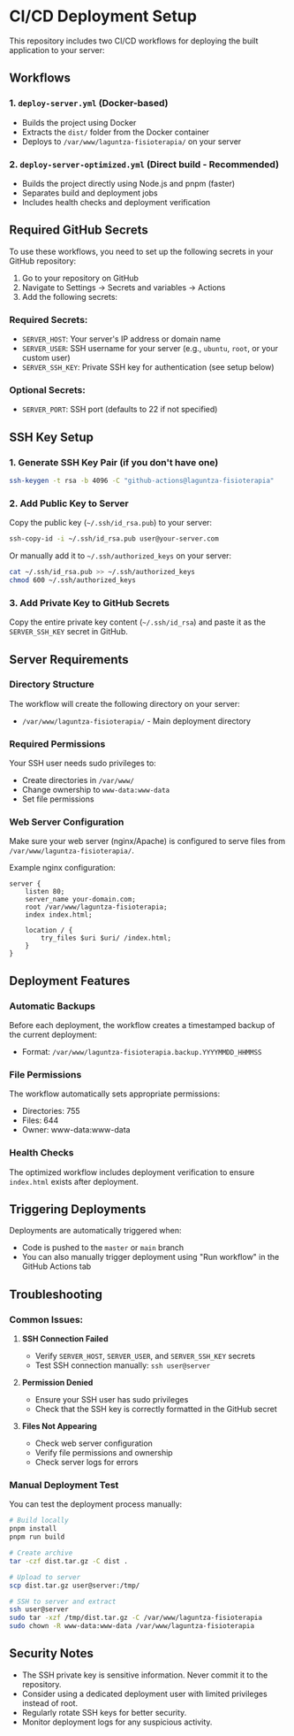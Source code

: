 # CI/CD Deployment Setup

This repository includes two CI/CD workflows for deploying the built application to your server:

## Workflows

### 1. `deploy-server.yml` (Docker-based)

- Builds the project using Docker
- Extracts the `dist/` folder from the Docker container
- Deploys to `/var/www/laguntza-fisioterapia/` on your server

### 2. `deploy-server-optimized.yml` (Direct build - Recommended)

- Builds the project directly using Node.js and pnpm (faster)
- Separates build and deployment jobs
- Includes health checks and deployment verification

## Required GitHub Secrets

To use these workflows, you need to set up the following secrets in your GitHub repository:

1. Go to your repository on GitHub
2. Navigate to Settings → Secrets and variables → Actions
3. Add the following secrets:

### Required Secrets:

- `SERVER_HOST`: Your server's IP address or domain name
- `SERVER_USER`: SSH username for your server (e.g., `ubuntu`, `root`, or your custom user)
- `SERVER_SSH_KEY`: Private SSH key for authentication (see setup below)

### Optional Secrets:

- `SERVER_PORT`: SSH port (defaults to 22 if not specified)

## SSH Key Setup

### 1. Generate SSH Key Pair (if you don't have one)

```bash
ssh-keygen -t rsa -b 4096 -C "github-actions@laguntza-fisioterapia"
```

### 2. Add Public Key to Server

Copy the public key (`~/.ssh/id_rsa.pub`) to your server:

```bash
ssh-copy-id -i ~/.ssh/id_rsa.pub user@your-server.com
```

Or manually add it to `~/.ssh/authorized_keys` on your server:

```bash
cat ~/.ssh/id_rsa.pub >> ~/.ssh/authorized_keys
chmod 600 ~/.ssh/authorized_keys
```

### 3. Add Private Key to GitHub Secrets

Copy the entire private key content (`~/.ssh/id_rsa`) and paste it as the `SERVER_SSH_KEY` secret in GitHub.

## Server Requirements

### Directory Structure

The workflow will create the following directory on your server:

- `/var/www/laguntza-fisioterapia/` - Main deployment directory

### Required Permissions

Your SSH user needs sudo privileges to:

- Create directories in `/var/www/`
- Change ownership to `www-data:www-data`
- Set file permissions

### Web Server Configuration

Make sure your web server (nginx/Apache) is configured to serve files from `/var/www/laguntza-fisioterapia/`.

Example nginx configuration:

```nginx
server {
    listen 80;
    server_name your-domain.com;
    root /var/www/laguntza-fisioterapia;
    index index.html;

    location / {
        try_files $uri $uri/ /index.html;
    }
}
```

## Deployment Features

### Automatic Backups

Before each deployment, the workflow creates a timestamped backup of the current deployment:

- Format: `/var/www/laguntza-fisioterapia.backup.YYYYMMDD_HHMMSS`

### File Permissions

The workflow automatically sets appropriate permissions:

- Directories: 755
- Files: 644
- Owner: www-data:www-data

### Health Checks

The optimized workflow includes deployment verification to ensure `index.html` exists after deployment.

## Triggering Deployments

Deployments are automatically triggered when:

- Code is pushed to the `master` or `main` branch
- You can also manually trigger deployment using "Run workflow" in the GitHub Actions tab

## Troubleshooting

### Common Issues:

1. **SSH Connection Failed**
   - Verify `SERVER_HOST`, `SERVER_USER`, and `SERVER_SSH_KEY` secrets
   - Test SSH connection manually: `ssh user@server`

2. **Permission Denied**
   - Ensure your SSH user has sudo privileges
   - Check that the SSH key is correctly formatted in the GitHub secret

3. **Files Not Appearing**
   - Check web server configuration
   - Verify file permissions and ownership
   - Check server logs for errors

### Manual Deployment Test

You can test the deployment process manually:

```bash
# Build locally
pnpm install
pnpm run build

# Create archive
tar -czf dist.tar.gz -C dist .

# Upload to server
scp dist.tar.gz user@server:/tmp/

# SSH to server and extract
ssh user@server
sudo tar -xzf /tmp/dist.tar.gz -C /var/www/laguntza-fisioterapia
sudo chown -R www-data:www-data /var/www/laguntza-fisioterapia
```

## Security Notes

- The SSH private key is sensitive information. Never commit it to the repository.
- Consider using a dedicated deployment user with limited privileges instead of root.
- Regularly rotate SSH keys for better security.
- Monitor deployment logs for any suspicious activity.

